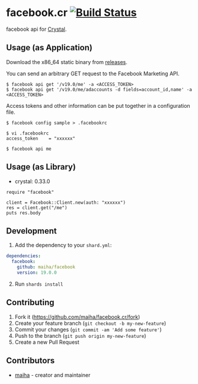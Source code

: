 # facebook.cr [![Build Status](https://travis-ci.org/maiha/facebook.cr.svg?branch=master)](https://travis-ci.org/maiha/facebook.cr)

facebook api for [Crystal](http://crystal-lang.org/).

## Usage (as Application)

Download the x86_64 static binary from [releases](https://github.com/maiha/facebook.cr/releases).

You can send an arbitrary GET request to the Facebook Marketing API.

```console
$ facebook api get '/v19.0/me' -a <ACCESS_TOKEN>
$ facebook api get '/v19.0/me/adaccounts -d fields=account_id,name' -a <ACCESS_TOKEN>
```

Access tokens and other information can be put together in a configuration file.

```console
$ facebook config sample > .facebookrc

$ vi .facebookrc
access_token    = "xxxxxx"

$ facebook api me
```

## Usage (as Library)

- crystal: 0.33.0

```crystal
require "facebook"

client = Facebook::Client.new(auth: "xxxxxx")
res = client.get("/me")
puts res.body
```

## Development

1. Add the dependency to your `shard.yml`:

```yaml
dependencies:
  facebook:
    github: maiha/facebook
    version: 19.0.0
```

2. Run `shards install`

## Contributing

1. Fork it (<https://github.com/maiha/facebook.cr/fork>)
2. Create your feature branch (`git checkout -b my-new-feature`)
3. Commit your changes (`git commit -am 'Add some feature'`)
4. Push to the branch (`git push origin my-new-feature`)
5. Create a new Pull Request

## Contributors

- [maiha](https://github.com/maiha) - creator and maintainer
